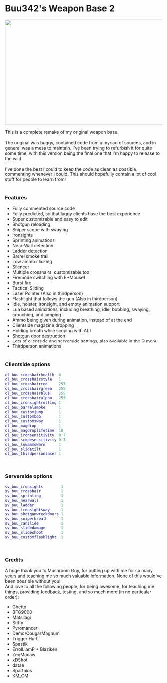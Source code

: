 # Buu342's Weapon Base 2

<img src=".github/action.gif" width="600" height="337"/>

This is a complete remake of my original weapon base.</br></br>
The original was buggy, contained code from a myriad of sources, and in general was a mess to maintain. I've been trying to refurbish it for quite some time, with this version being the final one that I'm happy to release to the wild.</br></br>
I've done the best I could to keep the code as clean as possible, commenting whenever I could. This should hopefully contain a lot of cool stuff for people to learn from!</br></br>

### Features
* Fully commented source code
* Fully predicted, so that laggy clients have the best experience
* Super customizable and easy to edit
* Shotgun reloading
* Sniper scope with swaying
* Ironsights
* Sprinting animations
* Near-Wall detection
* Ladder detection
* Barrel smoke trail
* Low ammo clicking
* Silencer
* Multiple crosshairs, customizable too
* Firemode switching with E+Mouse1
* Burst fire
* Tactical Sliding
* Laser Pointer (Also in thirdperson)
* Flashlight that follows the gun (Also in thirdperson)
* Idle, holster, ironsight, and empty animation support
* Lua based animations, including breathing, idle, bobbing, swaying, crouching, and jumping
* Ammo being given during animation, instead of at the end
* Clientside magazine dropping
* Holding breath while scoping with ALT
* Shotgun door destruction
* Lots of clientside and serverside settings, also available in the Q menu
* Thirdperson animations
</br></br>

### Clientside options
```lua
cl_buu_crosshairhealth  0
cl_buu_crosshairstyle   1
cl_buu_crosshairred     255
cl_buu_crosshairgreen   255
cl_buu_crosshairblue    255
cl_buu_crosshairalpha   255
cl_buu_ironsightrolling 1
cl_buu_barrelsmoke      1
cl_buu_customjump       1
cl_buu_custombob        1
cl_buu_customsway       1
cl_buu_magdrop          1
cl_buu_magdroplifetime  10
cl_buu_ironsensitivity  0.7
cl_buu_scopesensitivity 0.3
cl_buu_lowammowarn      1
cl_buu_slidetilt        1
cl_buu_thirdpersonlaser 1
```
</br>

### Serverside options
```lua
sv_buu_ironsights        1
sv_buu_crosshair         1
sv_buu_sprinting         1
sv_buu_nearwall          1
sv_buu_ladder            1
sv_buu_ironsightsway     1
sv_buu_shotgunwreckdoors 1
sv_buu_sniperbreath      1
sv_buu_canslide          1
sv_buu_slidedamage       1
sv_buu_slideshoot        1
sv_buu_customflashlight  1
```
</br>


### Credits
A huge thank you to Mushroom Guy, for putting up with me for so many years and teaching me so much valuable information. None of this would've been possible without you!</br>
And love to all the following people, for being awesome, for teaching me things, providing feedback, testing, and so much more (in no particular order):
* Ghetto
* BFG9000
* Matsilagi
* Stiffy
* Pyromancer
* Demo/CougarMagnum
* Trigger Hurt
* Spastik
* ErrolLiamP + Blaziken
* ZeqMacaw
* xDShot
* datae
* Spartains
* KM_CM
